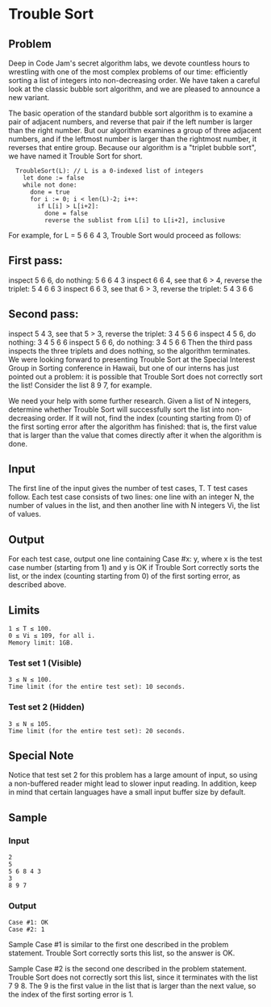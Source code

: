 # Trouble Sort

## Problem

Deep in Code Jam's secret algorithm labs, we devote countless hours to wrestling with one of the most complex problems of our time: efficiently sorting a list of integers into non-decreasing order. We have taken a careful look at the classic bubble sort algorithm, and we are pleased to announce a new variant.

The basic operation of the standard bubble sort algorithm is to examine a pair of adjacent numbers, and reverse that pair if the left number is larger than the right number. But our algorithm examines a group of three adjacent numbers, and if the leftmost number is larger than the rightmost number, it reverses that entire group. Because our algorithm is a "triplet bubble sort", we have named it Trouble Sort for short.

```
  TroubleSort(L): // L is a 0-indexed list of integers
    let done := false
    while not done:
      done = true
      for i := 0; i < len(L)-2; i++:
        if L[i] > L[i+2]:
          done = false
          reverse the sublist from L[i] to L[i+2], inclusive
```

For example, for L = 5 6 6 4 3, Trouble Sort would proceed as follows:

## First pass:

inspect 5 6 6, do nothing: 5 6 6 4 3
inspect 6 6 4, see that 6 > 4, reverse the triplet: 5 4 6 6 3
inspect 6 6 3, see that 6 > 3, reverse the triplet: 5 4 3 6 6

## Second pass:

inspect 5 4 3, see that 5 > 3, reverse the triplet: 3 4 5 6 6
inspect 4 5 6, do nothing: 3 4 5 6 6
inspect 5 6 6, do nothing: 3 4 5 6 6
Then the third pass inspects the three triplets and does nothing, so the algorithm terminates.
We were looking forward to presenting Trouble Sort at the Special Interest Group in Sorting conference in Hawaii, but one of our interns has just pointed out a problem: it is possible that Trouble Sort does not correctly sort the list! Consider the list 8 9 7, for example.

We need your help with some further research. Given a list of N integers, determine whether Trouble Sort will successfully sort the list into non-decreasing order. If it will not, find the index (counting starting from 0) of the first sorting error after the algorithm has finished: that is, the first value that is larger than the value that comes directly after it when the algorithm is done.

## Input

The first line of the input gives the number of test cases, T. T test cases follow. Each test case consists of two lines: one line with an integer N, the number of values in the list, and then another line with N integers Vi, the list of values.

## Output

For each test case, output one line containing Case #x: y, where x is the test case number (starting from 1) and y is OK if Trouble Sort correctly sorts the list, or the index (counting starting from 0) of the first sorting error, as described above.

## Limits
```
1 ≤ T ≤ 100.
0 ≤ Vi ≤ 109, for all i.
Memory limit: 1GB.
```
### Test set 1 (Visible)
```
3 ≤ N ≤ 100.
Time limit (for the entire test set): 10 seconds.
```
### Test set 2 (Hidden)
```
3 ≤ N ≤ 105.
Time limit (for the entire test set): 20 seconds.
```
## Special Note

Notice that test set 2 for this problem has a large amount of input, so using a non-buffered reader might lead to slower input reading. In addition, keep in mind that certain languages have a small input buffer size by default.

## Sample

### Input
```
2
5
5 6 8 4 3
3
8 9 7
```
### Output
```
Case #1: OK
Case #2: 1
```
Sample Case #1 is similar to the first one described in the problem statement. Trouble Sort correctly sorts this list, so the answer is OK.

Sample Case #2 is the second one described in the problem statement. Trouble Sort does not correctly sort this list, since it terminates with the list 7 9 8. The 9 is the first value in the list that is larger than the next value, so the index of the first sorting error is 1.
